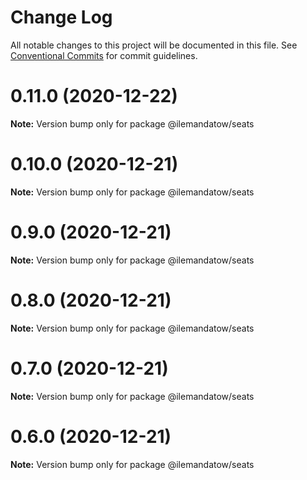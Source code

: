 # Change Log

All notable changes to this project will be documented in this file.
See [Conventional Commits](https://conventionalcommits.org) for commit guidelines.

# 0.11.0 (2020-12-22)

**Note:** Version bump only for package @ilemandatow/seats





# 0.10.0 (2020-12-21)

**Note:** Version bump only for package @ilemandatow/seats





# 0.9.0 (2020-12-21)

**Note:** Version bump only for package @ilemandatow/seats





# 0.8.0 (2020-12-21)

**Note:** Version bump only for package @ilemandatow/seats





# 0.7.0 (2020-12-21)

**Note:** Version bump only for package @ilemandatow/seats





# 0.6.0 (2020-12-21)

**Note:** Version bump only for package @ilemandatow/seats
